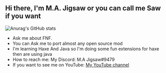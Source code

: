 ## Hi there, I'm M.A. Jigsaw or you can call me Saw if you want

![Anurag's GitHub stats](https://github-readme-stats.vercel.app/api?username=jigsaw-4277821&show_icons=true&theme=minimal)

- Ask me about FNF.
- You can Ask me to port almost any open source mod
- I'm learning Haxe And Java so I'm doing some fun extensions for haxe then are using java
- How to reach me: My Discord: M.A Jigsaw#9479
- If you want to see me on YouTube: [My YouTube channel](https://youtube.com/channel/UC2Sk7vtPzOvbVzdVTWrribQ)
